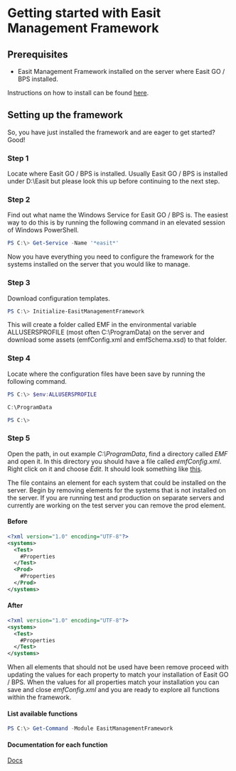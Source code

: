 # Getting started with Easit Management Framework

## Prerequisites

- Easit Management Framework installed on the server where Easit GO / BPS installed.

Instructions on how to install can be found [here](https://github.com/easitab/EasitManagementFramework/blob/development/docs/HOW-TO-Install.md).

## Setting up the framework

So, you have just installed the framework and are eager to get started? Good!

### Step 1

Locate where Easit GO / BPS is installed. Usually Easit GO / BPS is installed under D:\Easit but please look this up before continuing to the next step.

### Step 2

Find out what name the Windows Service for Easit GO / BPS is. The easiest way to do this is by running the following command in an elevated session of Windows PowerShell.

```powershell
PS C:\> Get-Service -Name '*easit*'
```

Now you have everything you need to configure the framework for the systems installed on the server that you would like to manage.

### Step 3

Download configuration templates.

```powershell
PS C:\> Initialize-EasitManagementFramework
```

This will create a folder called EMF in the environmental variable ALLUSERSPROFILE (most often C:\ProgramData) on the server and download some assets (emfConfig.xml and emfSchema.xsd) to that folder.

### Step 4

Locate where the configuration files have been save by running the following command.

```powershell
PS C:\> $env:ALLUSERSPROFILE

C:\ProgramData

PS C:\>
```

### Step 5

Open the path, in out example *C:\ProgramData*, find a directory called *EMF* and open it. In this directory you should have a file called *emfConfig.xml*.
Right click on it and choose *Edit*. It should look something like [this](https://github.com/easitab/EasitManagementFramework/blob/development/configurations/emfConfig.xml).

The file contains an element for each system that could be installed on the server. Begin by removing elements for the systems that is not installed on the server.
If you are running test and production on separate servers and currently are working on the test server you can remove the prod element.

#### Before

```xml
<?xml version="1.0" encoding="UTF-8"?>
<systems>
  <Test>
    #Properties
  </Test>
  <Prod>
    #Properties
  </Prod>
</systems>
```

#### After

```xml
<?xml version="1.0" encoding="UTF-8"?>
<systems>
  <Test>
    #Properties
  </Test>
</systems>
```

When all elements that should not be used have been remove proceed with updating the values for each property to match your installation of Easit GO / BPS.
When the values for all properties match your installation you can save and close *emfConfig.xml* and you are ready to explore all functions within the framework.

#### List available functions

```powershell
PS C:\> Get-Command -Module EasitManagementFramework
```

#### Documentation for each function

[Docs](https://github.com/easitab/EasitManagementFramework/tree/main/docs/v1)
